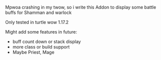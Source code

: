 Mpwoa crashing in my twow, so i write this Addon to display some battle buffs for Shamman and warlock

Only tested in turtle wow 1.17.2

Might add some features in future:
- buff count down or stack display
- more class or build support
- Maybe Priest, Mage

